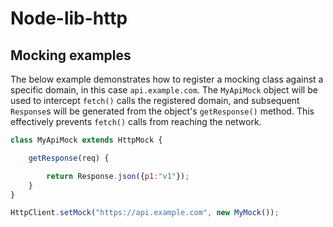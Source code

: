 # Node-lib-http

## Mocking examples
The below example demonstrates how to register a mocking class against a specific domain, in this case <code>api.example.com</code>.  The <code>MyApiMock</code> object will be used to intercept <code>fetch()</code> calls the registered domain, and subsequent <code>Response</code>s will be generated from the object's <code>getResponse()</code> method.  This effectively prevents <code>fetch()</code> calls from reaching the network.
```javascript
class MyApiMock extends HttpMock {

    getResponse(req) {

        return Response.json({p1:"v1"});
    }
}

HttpClient.setMock("https://api.example.com", new MyMock());
```